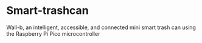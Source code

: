 # Smart-trashcan
Wall-b, an intelligent, accessible, and connected mini smart trash can using the Raspberry Pi Pico microcontroller
